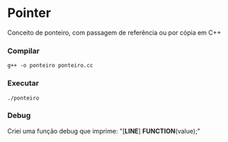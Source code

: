 # Pointer

Conceito de ponteiro, com passagem de referência ou por cópia em C++

### Compilar

`g++ -o ponteiro ponteiro.cc`

### Executar

`./ponteiro`

### Debug
Criei uma função debug que imprime: "[__LINE__] __FUNCTION__(value);"

